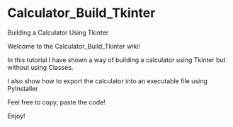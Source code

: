 # Calculator_Build_Tkinter
Building a Calculator Using Tkinter

Welcome to the Calculator_Build_Tkinter wiki!

In this tutorial I have shown a way of building a calculator using Tkinter but without using Classes.

I also show how to export the calculator into an executable file using PyInstaller

Feel free to copy, paste the code!

Enjoy!
